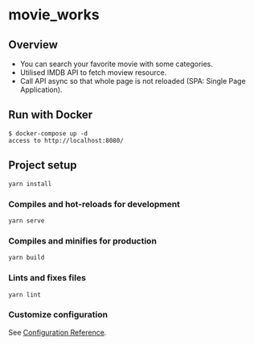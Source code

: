# movie_works

## Overview
- You can search your favorite movie with some categories.
- Utilised IMDB API to fetch moview resource.
- Call API async so that whole page is not reloaded (SPA: Single Page Application).

## Run with Docker
```
$ docker-compose up -d
access to http://localhost:8080/
```

## Project setup
```
yarn install
```

### Compiles and hot-reloads for development
```
yarn serve
```

### Compiles and minifies for production
```
yarn build
```

### Lints and fixes files
```
yarn lint
```

### Customize configuration
See [Configuration Reference](https://cli.vuejs.org/config/).
